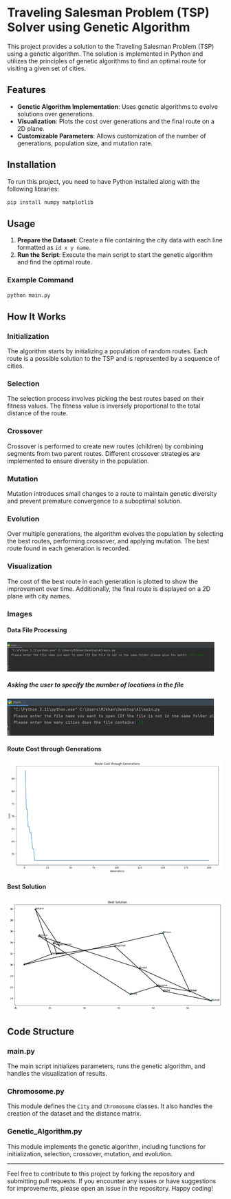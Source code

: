 # Traveling Salesman Problem (TSP) Solver using Genetic Algorithm

This project provides a solution to the Traveling Salesman Problem (TSP) using a genetic algorithm. The solution is implemented in Python and utilizes the principles of genetic algorithms to find an optimal route for visiting a given set of cities.

## Features

- **Genetic Algorithm Implementation**: Uses genetic algorithms to evolve solutions over generations.
- **Visualization**: Plots the cost over generations and the final route on a 2D plane.
- **Customizable Parameters**: Allows customization of the number of generations, population size, and mutation rate.

## Installation

To run this project, you need to have Python installed along with the following libraries:

```sh
pip install numpy matplotlib
```

## Usage

1. **Prepare the Dataset**: Create a file containing the city data with each line formatted as `id x y name`.
2. **Run the Script**: Execute the main script to start the genetic algorithm and find the optimal route.

### Example Command

```sh
python main.py
```

## How It Works

### Initialization

The algorithm starts by initializing a population of random routes. Each route is a possible solution to the TSP and is represented by a sequence of cities.

### Selection

The selection process involves picking the best routes based on their fitness values. The fitness value is inversely proportional to the total distance of the route.

### Crossover

Crossover is performed to create new routes (children) by combining segments from two parent routes. Different crossover strategies are implemented to ensure diversity in the population.

### Mutation

Mutation introduces small changes to a route to maintain genetic diversity and prevent premature convergence to a suboptimal solution.

### Evolution

Over multiple generations, the algorithm evolves the population by selecting the best routes, performing crossover, and applying mutation. The best route found in each generation is recorded.

### Visualization

The cost of the best route in each generation is plotted to show the improvement over time. Additionally, the final route is displayed on a 2D plane with city names.

### Images

#### Data File Processing

![Data File](./images/data_file.png)

##### Asking the user to specify the number of locations in the file

![Number of locations](./images/number_of_location.png)

#### Route Cost through Generations

![Route Cost through Generations](./images/cost_generation.png)

#### Best Solution

![Best Solution](./images/final_route.png)

## Code Structure

### main.py

The main script initializes parameters, runs the genetic algorithm, and handles the visualization of results.

### Chromosome.py

This module defines the `City` and `Chromosome` classes. It also handles the creation of the dataset and the distance matrix.

### Genetic_Algorithm.py

This module implements the genetic algorithm, including functions for initialization, selection, crossover, mutation, and evolution.

---

Feel free to contribute to this project by forking the repository and submitting pull requests. If you encounter any issues or have suggestions for improvements, please open an issue in the repository. Happy coding!
